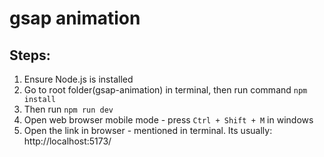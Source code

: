 # gsap animation
## Steps:
1. Ensure Node.js is installed
2. Go to root folder(gsap-animation) in terminal, then run command `npm install`
3. Then run `npm run dev`
4. Open web browser mobile mode - press `Ctrl + Shift + M` in windows
5. Open the link in browser - mentioned in terminal. Its usually: http://localhost:5173/
